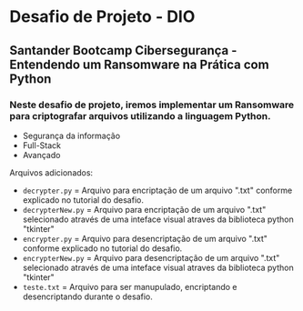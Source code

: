 # Desafio de Projeto - DIO
## Santander Bootcamp Cibersegurança - Entendendo um Ransomware na Prática com Python
### Neste desafio de projeto, iremos implementar um Ransomware para criptografar arquivos utilizando a linguagem Python.
 - Segurança da informação
 - Full-Stack
 - Avançado

Arquivos adicionados:
 - ``` decrypter.py ``` = Arquivo para encriptação de um arquivo ".txt" conforme explicado no tutorial do desafio.
 - ``` decrypterNew.py ``` = Arquivo para encriptação  de um arquivo ".txt" selecionado através de uma inteface visual atraves da biblioteca python "tkinter"
 - ``` encrypter.py ``` =  Arquivo para desencriptação de um arquivo ".txt" conforme explicado no tutorial do desafio.
 - ``` encrypterNew.py ``` = Arquivo para desencriptação  de um arquivo ".txt" selecionado através de uma inteface visual atraves da biblioteca python "tkinter"
 - ``` teste.txt ``` = Arquivo para ser manupulado, encriptando e desencriptando durante o desafio.
